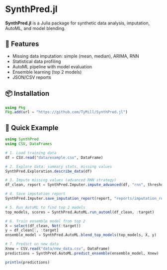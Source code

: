 # SynthPred.jl

**SynthPred.jl** is a Julia package for synthetic data analysis, imputation, AutoML, and model blending.

## 🚀 Features
- Missing data imputation: simple (mean, median), ARIMA, RNN
- Statistical data profiling
- AutoML pipeline with model evaluation
- Ensemble learning (top 2 models)
- JSON/CSV reports

## 📦 Installation

```julia
using Pkg
Pkg.add(url = "https://github.com/TyMill/SynthPred.jl")
```
## 🧪 Quick Example

```julia
using SynthPred
using CSV, DataFrames

# 1. Load training data
df = CSV.read("data/example.csv", DataFrame)

# 2. Explore data: summary stats, missing values
SynthPred.Exploration.describe_data(df)

# 3. Impute missing values (advanced RNN strategy)
df_clean, report = SynthPred.Imputer.impute_advanced(df, "rnn", threshold=0.1)

# 4. Save imputation report
SynthPred.Imputer.save_imputation_report(report, "reports/imputation_report.json")

# 5. Run AutoML to find top 2 models
top_models, scores = SynthPred.AutoML.run_automl(df_clean, :target)

# 6. Train ensemble model from top 2
X = select(df_clean, Not(:target))
y = df_clean[:, :target]
ensemble_model = SynthPred.AutoML.blend_top_models(top_models, X, y)

# 7. Predict on new data
Xnew = CSV.read("data/new_data.csv", DataFrame)
predictions = SynthPred.AutoML.predict_ensemble(ensemble_model, Xnew)

println(predictions)
